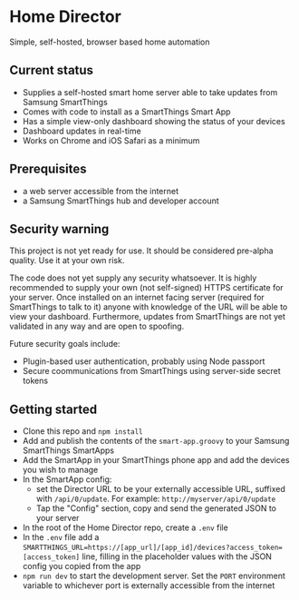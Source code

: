 # Home Director

Simple, self-hosted, browser based home automation

## Current status

- Supplies a self-hosted smart home server able to take updates from Samsung SmartThings
- Comes with code to install as a SmartThings Smart App
- Has a simple view-only dashboard showing the status of your devices
- Dashboard updates in real-time
- Works on Chrome and iOS Safari as a minimum

## Prerequisites

- a web server accessible from the internet
- a Samsung SmartThings hub and developer account

## Security warning

This project is not yet ready for use. It should be considered pre-alpha quality. Use it at your own risk.

The code does not yet supply any security whatsoever. It is highly recommended to supply your own (not self-signed) HTTPS certificate for your server. Once installed on an internet facing server (required for SmartThings to talk to it) anyone with knowledge of the URL will be able to view your dashboard. Furthermore, updates from SmartThings are not yet validated in any way and are open to spoofing.

Future security goals include:
- Plugin-based user authentication, probably using Node passport
- Secure coommunications from SmartThings using server-side secret tokens

## Getting started

- Clone this repo and `npm install`
- Add and publish the contents of the `smart-app.groovy` to your Samsung SmartThings SmartApps
- Add the SmartApp in your SmartThings phone app and add the devices you wish to manage
- In the SmartApp config:
  - set the Director URL to be your externally accessible URL, suffixed with `/api/0/update`. For example: `http://myserver/api/0/update`
  - Tap the "Config" section, copy and send the generated JSON to your server
- In the root of the Home Director repo, create a `.env` file
- In the `.env` file add a `SMARTTHINGS_URL=https://[app_url]/[app_id]/devices?access_token=[access_token]` line, filling in the placeholder values
  with the JSON config you copied from the app
- `npm run dev` to start the development server. Set the `PORT` environment variable to whichever port is externally accessible from the internet
